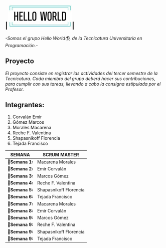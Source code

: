   |![Logo1](/Logo/Logo%20Hello%20World.png)|
------------------------------------


*-Somos el grupo Hello World<font style="vertical-align: inherit;"><font style="vertical-align: inherit;">🌎</font></font>, de la Tecnicatura Universitaria en Programación.-*

## Proyecto
*El proyecto consiste en registrar las actividades del tercer semestre de la Tecnicatura.
Cada miembro del grupo deberá hacer sus contribuciones, para cumplir con sus tareas, llevando a cabo la consigna estipulada por el Profesor.*

## Integrantes:

1. Corvalán Emir
2. Gómez Marcos
3. Morales Macarena
4. Reche F. Valentina
5. Shapasnikoff Florencia
6. Tejada Francisco

SEMANA |SCRUM MASTER
----------|----------
**<font style="vertical-align: inherit;">📌</font>Semana 1:** | Macarena Morales
**<font style="vertical-align: inherit;">📌</font>Semana 2:** | Emir Corvalán
**<font style="vertical-align: inherit;">📌</font>Semana 3:** | Marcos Gómez
**<font style="vertical-align: inherit;">📌</font>Semana 4:** | Reche F. Valentina
**<font style="vertical-align: inherit;">📌</font>Semana 5:** | Shapasnikoff Florencia
**<font style="vertical-align: inherit;">📌</font>Semana 6:** | Tejada Francisco
**<font style="vertical-align: inherit;">📌</font>Semana 7:** | Macarena Morales
**<font style="vertical-align: inherit;">📌</font>Semana 8:** | Emir Corvalán
**<font style="vertical-align: inherit;">📌</font>Semana 9:** | Marcos Gómez
**<font style="vertical-align: inherit;">📌</font>Semana 9:** | Reche F. Valentina
**<font style="vertical-align: inherit;">📌</font>Semana 9:** | Shapasnikoff Florencia
**<font style="vertical-align: inherit;">📌</font>Semana 9:** | Tejada Francisco

